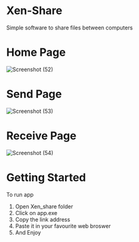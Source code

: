 # Xen-Share
Simple software to share files between computers

# Home Page
![Screenshot (52)](https://user-images.githubusercontent.com/76828245/173209854-b5ae807b-c36b-4455-bdd6-0dcaed98c535.png)

# Send Page
![Screenshot (53)](https://user-images.githubusercontent.com/76828245/173209875-63b27334-94f1-4407-a780-5620455b1e90.png)

# Receive Page
![Screenshot (54)](https://user-images.githubusercontent.com/76828245/173209898-e0993833-9948-45fe-8528-ff38c97d6a76.png)


# Getting Started
To run app
1. Open Xen_share folder 
2. Click on app.exe
3. Copy the link address
4. Paste it in your favourite web broswer 
5. And Enjoy
